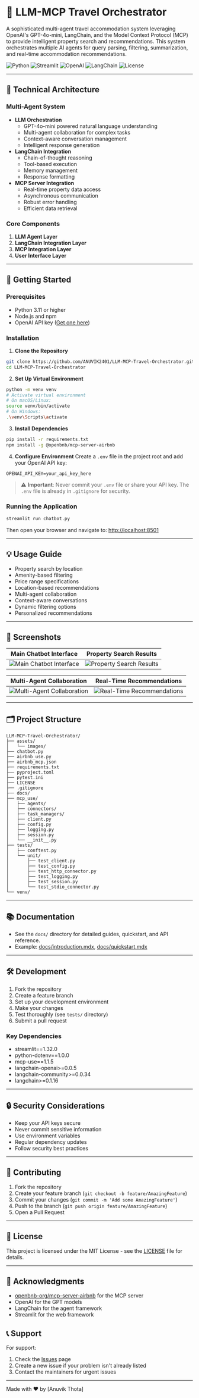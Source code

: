 # 🤖 LLM-MCP Travel Orchestrator

A sophisticated multi-agent travel accommodation system leveraging OpenAI's GPT-4o-mini, LangChain, and the Model Context Protocol (MCP) to provide intelligent property search and recommendations. This system orchestrates multiple AI agents for query parsing, filtering, summarization, and real-time accommodation recommendations.

![Python](https://img.shields.io/badge/Python-3.11%2B-blue)
![Streamlit](https://img.shields.io/badge/Streamlit-1.32.0-FF4B4B)
![OpenAI](https://img.shields.io/badge/OpenAI-GPT4o--mini-412991)
![LangChain](https://img.shields.io/badge/LangChain-0.1.16-FF6B6B)
![License](https://img.shields.io/badge/License-MIT-green)

---

## 🧠 Technical Architecture

### Multi-Agent System
- **LLM Orchestration**
  - GPT-4o-mini powered natural language understanding
  - Multi-agent collaboration for complex tasks
  - Context-aware conversation management
  - Intelligent response generation
- **LangChain Integration**
  - Chain-of-thought reasoning
  - Tool-based execution
  - Memory management
  - Response formatting
- **MCP Server Integration**
  - Real-time property data access
  - Asynchronous communication
  - Robust error handling
  - Efficient data retrieval

### Core Components
1. **LLM Agent Layer**
2. **LangChain Integration Layer**
3. **MCP Integration Layer**
4. **User Interface Layer**

---

## 🚀 Getting Started

### Prerequisites
- Python 3.11 or higher
- Node.js and npm
- OpenAI API key ([Get one here](https://platform.openai.com))

### Installation

1. **Clone the Repository**
```bash
git clone https://github.com/ANUVIK2401/LLM-MCP-Travel-Orchestrator.git
cd LLM-MCP-Travel-Orchestrator
```

2. **Set Up Virtual Environment**
```bash
python -m venv venv
# Activate virtual environment
# On macOS/Linux:
source venv/bin/activate
# On Windows:
.\venv\Scripts\activate
```

3. **Install Dependencies**
```bash
pip install -r requirements.txt
npm install -g @openbnb/mcp-server-airbnb
```

4. **Configure Environment**
Create a `.env` file in the project root and add your OpenAI API key:
```env
OPENAI_API_KEY=your_api_key_here
```
> ⚠️ **Important**: Never commit your `.env` file or share your API key. The `.env` file is already in `.gitignore` for security.

### Running the Application

```bash
streamlit run chatbot.py
```
Then open your browser and navigate to: [http://localhost:8501](http://localhost:8501)

---

## 💡 Usage Guide

- Property search by location
- Amenity-based filtering
- Price range specifications
- Location-based recommendations
- Multi-agent collaboration
- Context-aware conversations
- Dynamic filtering options
- Personalized recommendations

---

## 📸 Screenshots

| Main Chatbot Interface | Property Search Results |
|:---------------------:|:----------------------:|
| ![Main Chatbot Interface](assets/images/img1.png) | ![Property Search Results](assets/images/img2.png) |

| Multi-Agent Collaboration | Real-Time Recommendations |
|:------------------------:|:------------------------:|
| ![Multi-Agent Collaboration](assets/images/img3.png) | ![Real-Time Recommendations](assets/images/img4.png) |

---

## 🗂️ Project Structure

```
LLM-MCP-Travel-Orchestrator/
├── assets/
│   └── images/
├── chatbot.py
├── airbnb_use.py
├── airbnb_mcp.json
├── requirements.txt
├── pyproject.toml
├── pytest.ini
├── LICENSE
├── .gitignore
├── docs/
├── mcp_use/
│   ├── agents/
│   ├── connectors/
│   ├── task_managers/
│   ├── client.py
│   ├── config.py
│   ├── logging.py
│   ├── session.py
│   └── __init__.py
├── tests/
│   ├── conftest.py
│   └── unit/
│       ├── test_client.py
│       ├── test_config.py
│       ├── test_http_connector.py
│       ├── test_logging.py
│       ├── test_session.py
│       └── test_stdio_connector.py
└── venv/
```

---

## 📚 Documentation

- See the `docs/` directory for detailed guides, quickstart, and API reference.
- Example: [docs/introduction.mdx](docs/introduction.mdx), [docs/quickstart.mdx](docs/quickstart.mdx)

---

## 🛠️ Development

1. Fork the repository
2. Create a feature branch
3. Set up your development environment
4. Make your changes
5. Test thoroughly (see `tests/` directory)
6. Submit a pull request

### Key Dependencies
- streamlit==1.32.0
- python-dotenv==1.0.0
- mcp-use==1.1.5
- langchain-openai>=0.0.5
- langchain-community>=0.0.34
- langchain>=0.1.16

---

## 🔒 Security Considerations

- Keep your API keys secure
- Never commit sensitive information
- Use environment variables
- Regular dependency updates
- Follow security best practices

---

## 🤝 Contributing

1. Fork the repository
2. Create your feature branch (`git checkout -b feature/AmazingFeature`)
3. Commit your changes (`git commit -m 'Add some AmazingFeature'`)
4. Push to the branch (`git push origin feature/AmazingFeature`)
5. Open a Pull Request

---

## 📝 License

This project is licensed under the MIT License - see the [LICENSE](LICENSE) file for details.

---

## 🙏 Acknowledgments

- [openbnb-org/mcp-server-airbnb](https://github.com/openbnb-org/mcp-server-airbnb) for the MCP server
- OpenAI for the GPT models
- LangChain for the agent framework
- Streamlit for the web framework

## 📞 Support

For support:
1. Check the [Issues](https://github.com/ANUVIK2401/LLM-MCP-Travel-Orchestrator/issues) page
2. Create a new issue if your problem isn't already listed
3. Contact the maintainers for urgent issues

---

Made with ❤️ by [Anuvik Thota]
